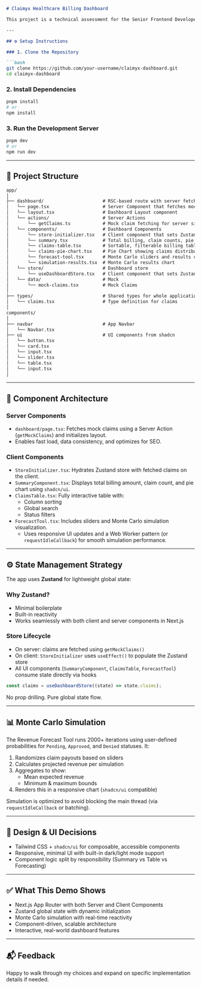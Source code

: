 ```md
# Claimyx Healthcare Billing Dashboard

This project is a technical assessment for the Senior Frontend Developer position at Claimyx. It implements a healthcare billing dashboard with interactive visualizations, real-time simulations, and data management using Next.js 14+, Tailwind CSS, TypeScript, Zustand, and shadcn/ui.

---

## ⚙️ Setup Instructions

### 1. Clone the Repository

```bash
git clone https://github.com/your-username/claimyx-dashboard.git
cd claimyx-dashboard
```

### 2. Install Dependencies

```bash
pnpm install
# or
npm install
```

### 3. Run the Development Server

```bash
pnpm dev
# or
npm run dev
```

---

## 📁 Project Structure

```txt
app/
│
├── dashboard/                      # RSC-based route with server fetching
│   └── page.tsx                    # Server Component that fetches mock claims
│   └── layout.tsx                  # Dashboard Layout component
│   └── actions/                    # Server Actions
│       └── getClaims.ts            # Mock claim fetching for server side
│   └── components/                 # Dashboard Components
│       └── store-initializer.tsx   # Client component that sets Zustand store
│       └── summary.tsx             # Total billing, claim counts, pie chart
│       └── claims-table.tsx        # Sortable, filterable billing table
│       └── claims-pie-chart.tsx    # Pie Chart showing claims distribution
│       └── forecast-tool.tsx       # Monte Carlo sliders and results chart
│       └── simulation-results.tsx  # Monte Carlo results chart
│   └── store/                      # Dashboard store
│       └── useDashboardStore.tsx   # Client component that sets Zustand store
│   └── data/                       # Mock 
│       └── mock-claims.tsx         # Mock Claims
│
├── types/                          # Shared types for whole application 
│   └── claims.tsx                  # Type definition for claims
│
components/
│
├── navbar                          # App Navbar
│   └── Navbar.tsx 
├── ui                              # UI components from shadcn
│   └── button.tsx 
│   └── card.tsx 
│   └── input.tsx 
│   └── slider.tsx 
│   └── table.tsx 
│   └── input.tsx 
│

```

---

## 🧱 Component Architecture

### **Server Components**
- `dashboard/page.tsx`: Fetches mock claims using a Server Action (`getMockClaims`) and initializes layout.
- Enables fast load, data consistency, and optimizes for SEO.

### **Client Components**
- `StoreInitializer.tsx`: Hydrates Zustand store with fetched claims on the client.
- `SummaryComponent.tsx`: Displays total billing amount, claim count, and pie chart using `shadcn/ui`.
- `ClaimsTable.tsx`: Fully interactive table with:
  - Column sorting
  - Global search
  - Status filters
- `ForecastTool.tsx`: Includes sliders and Monte Carlo simulation visualization.
  - Uses responsive UI updates and a Web Worker pattern (or `requestIdleCallback`) for smooth simulation performance.

---

## ⚙️ State Management Strategy

The app uses **Zustand** for lightweight global state:

### Why Zustand?
- Minimal boilerplate
- Built-in reactivity
- Works seamlessly with both client and server components in Next.js

### Store Lifecycle
- On server: claims are fetched using `getMockClaims()`
- On client: `StoreInitializer` uses `useEffect()` to populate the Zustand store
- All UI components (`SummaryComponent`, `ClaimsTable`, `ForecastTool`) consume state directly via hooks

```ts
const claims = useDashboardStore((state) => state.claims);
```

No prop drilling. Pure global state flow.

---

## 📊 Monte Carlo Simulation

The Revenue Forecast Tool runs 2000+ iterations using user-defined probabilities for `Pending`, `Approved`, and `Denied` statuses. It:

1. Randomizes claim payouts based on sliders
2. Calculates projected revenue per simulation
3. Aggregates to show:
   - Mean expected revenue
   - Minimum & maximum bounds
4. Renders this in a responsive chart (`shadcn/ui` compatible)

Simulation is optimized to avoid blocking the main thread (via `requestIdleCallback` or batching).

---

## 🎨 Design & UI Decisions

- Tailwind CSS + `shadcn/ui` for composable, accessible components
- Responsive, minimal UI with built-in dark/light mode support
- Component logic split by responsibility (Summary vs Table vs Forecasting)

---

## ✅ What This Demo Shows

- Next.js App Router with both Server and Client Components
- Zustand global state with dynamic initialization
- Monte Carlo simulation with real-time reactivity
- Component-driven, scalable architecture
- Interactive, real-world dashboard features

---

## 📬 Feedback

Happy to walk through my choices and expand on specific implementation details if needed.

```